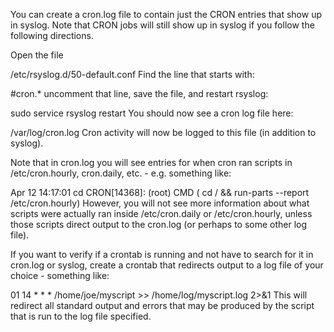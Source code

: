 You can create a cron.log file to contain just the CRON entries that show up in syslog. Note that CRON jobs will still show up in syslog if you follow the following directions.

Open the file

/etc/rsyslog.d/50-default.conf
Find the line that starts with:

#cron.*
uncomment that line, save the file, and restart rsyslog:

sudo service rsyslog restart
You should now see a cron log file here:

/var/log/cron.log
Cron activity will now be logged to this file (in addition to syslog).

Note that in cron.log you will see entries for when cron ran scripts in /etc/cron.hourly, cron.daily, etc. - e.g. something like:

Apr 12 14:17:01 cd CRON[14368]: (root) CMD (   cd / && run-parts --report /etc/cron.hourly)
However, you will not see more information about what scripts were actually ran inside /etc/cron.daily or /etc/cron.hourly, unless those scripts direct output to the cron.log (or perhaps to some other log file).

If you want to verify if a crontab is running and not have to search for it in cron.log or syslog, create a crontab that redirects output to a log file of your choice - something like:

01 14 * * * /home/joe/myscript >> /home/log/myscript.log 2>&1
This will redirect all standard output and errors that may be produced by the script that is run to the log file specified.